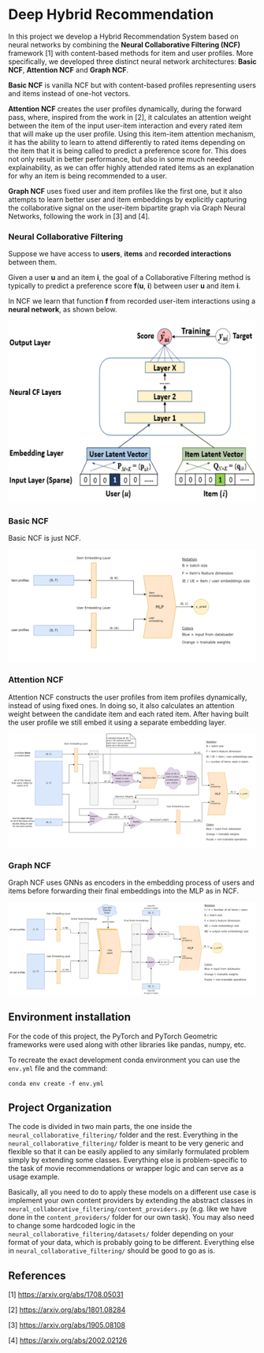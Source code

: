 # Deep Hybrid Recommendation

In this project we develop a Hybrid Recommendation System based on neural networks by combining the **Neural Collaborative Filtering (NCF)**
framework [1] with content-based methods for item and user profiles. More specifically, we developed three distinct 
neural network architectures: **Basic NCF**, **Attention NCF** and **Graph NCF**. 

**Basic NCF** is vanilla NCF but with content-based profiles representing users and items instead of one-hot vectors. 

**Attention NCF** creates the user profiles dynamically, during the forward pass, where, inspired from the work in [2], 
it calculates an attention weight between the item of the input user-item interaction and every rated item that will make up the user profile. 
Using this item-item attention mechanism, it has the ability to learn to attend differently to rated items depending on 
the item that it is being called to predict a preference score for. This does not only result in better performance, 
but also in some much needed explainability, as we can offer highly attended rated items as an explanation for why an item is being recommended to a user.

**Graph NCF** uses fixed user and item profiles like the first one, but it also attempts to learn better user and item embeddings by explicitly 
capturing the collaborative signal on the user-item bipartite graph via Graph Neural Networks, following the work in [3] and [4].


### Neural Collaborative Filtering

Suppose we have access to **users**, **items** and **recorded interactions** between them. 


Given a user **u** and an item **i**, the goal of a Collaborative Filtering method is typically to predict a preference score **f**(**u**, **i**) between user **u** and item **i**.

In NCF we learn that function **f** from recorded user-item interactions using a **neural network**, as shown below. 

![BasicNeuralCollaborativeFiltering](neural_collaborative_filtering.PNG)

[//]: # (Given appropriate user and item vectors representing **u** and **i** &#40;e.g. one-hot vectors, feature vectors, etc&#41;, )

[//]: # (we embed them into their own embedding space using a separate projection layer for each &#40;these are learnt during training&#41;, )

[//]: # (then we concatenate the two resulting item and user embeddings and pass them into a multi-layer perceptron &#40;aka Neural CF Layers&#41;)

[//]: # (until we get the predicted preference score for the pair.)


### Basic NCF

Basic NCF is just NCF.

![BasicNCF](BasicNCF.png)

### Attention NCF 

Attention NCF constructs the user profiles from item profiles dynamically, instead of using fixed ones. In doing so, it
also calculates an attention weight between the candidate item and each rated item. After having built the user profile we 
still embed it using a separate embedding layer.

![AttentionNCF](AttentionNCF_optimized.png)

### Graph NCF

Graph NCF uses GNNs as encoders in the embedding process of users and items before forwarding their final embeddings
into the MLP as in NCF.

![GraphNCF](GraphNCF.png)


## Environment installation

For the code of this project, the PyTorch and PyTorch Geometric frameworks were used along with other libraries like pandas, numpy, etc.

To recreate the exact development conda environment you can use the `env.yml` file and the command:

```
conda env create -f env.yml
```


## Project Organization

The code is divided in two main parts, the one inside the `neural_collaborative_filtering/` folder 
and the rest. Everything in the `neural_collaborative_filtering/` folder is meant to be very generic and flexible 
so that it can be easily applied to any similarly formulated problem simply by extending some classes. 
Everything else is problem-specific to the task of movie recommendations or wrapper logic and can serve as a usage example.

Basically, all you need to do to apply these models on a different use case is implement your own content providers
by extending the abstract classes in `neural_collaborative_filtering/content_providers.py` (e.g. like we have done in the `content_providers/` folder for our own task).
You may also need to change some hardcoded logic in the `neural_collaborative_filtering/datasets/` folder depending on your format of your data, which is probably going to be different.
Everything else in `neural_collaborative_filtering/` should be good to go as is.



## References

[1] https://arxiv.org/abs/1708.05031

[2] https://arxiv.org/abs/1801.08284

[3] https://arxiv.org/abs/1905.08108

[4] https://arxiv.org/abs/2002.02126